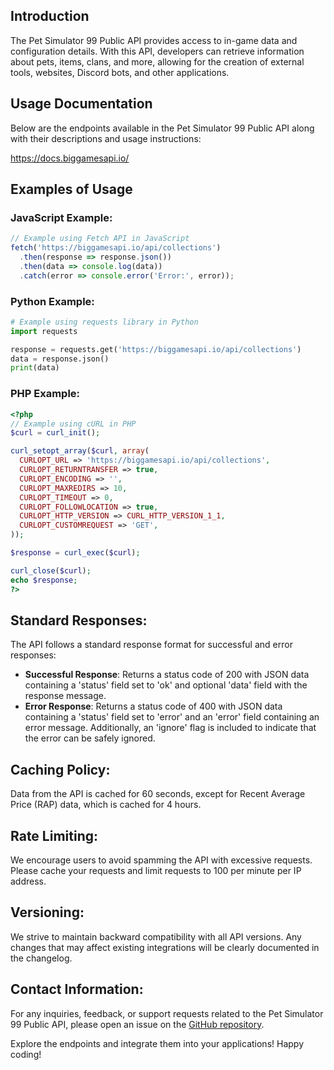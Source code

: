 ## Introduction

The Pet Simulator 99 Public API provides access to in-game data and configuration details. With this API, developers can retrieve information about pets, items, clans, and more, allowing for the creation of external tools, websites, Discord bots, and other applications.

## Usage Documentation

Below are the endpoints available in the Pet Simulator 99 Public API along with their descriptions and usage instructions:

https://docs.biggamesapi.io/

## Examples of Usage

### JavaScript Example:
```javascript
// Example using Fetch API in JavaScript
fetch('https://biggamesapi.io/api/collections')
  .then(response => response.json())
  .then(data => console.log(data))
  .catch(error => console.error('Error:', error));
```

### Python Example:
```python
# Example using requests library in Python
import requests

response = requests.get('https://biggamesapi.io/api/collections')
data = response.json()
print(data)
```

### PHP Example:
```php
<?php
// Example using cURL in PHP
$curl = curl_init();

curl_setopt_array($curl, array(
  CURLOPT_URL => 'https://biggamesapi.io/api/collections',
  CURLOPT_RETURNTRANSFER => true,
  CURLOPT_ENCODING => '',
  CURLOPT_MAXREDIRS => 10,
  CURLOPT_TIMEOUT => 0,
  CURLOPT_FOLLOWLOCATION => true,
  CURLOPT_HTTP_VERSION => CURL_HTTP_VERSION_1_1,
  CURLOPT_CUSTOMREQUEST => 'GET',
));

$response = curl_exec($curl);

curl_close($curl);
echo $response;
?>
```

## Standard Responses:
The API follows a standard response format for successful and error responses:
- **Successful Response**: Returns a status code of 200 with JSON data containing a 'status' field set to 'ok' and optional 'data' field with the response message.
- **Error Response**: Returns a status code of 400 with JSON data containing a 'status' field set to 'error' and an 'error' field containing an error message. Additionally, an 'ignore' flag is included to indicate that the error can be safely ignored.

## Caching Policy:
Data from the API is cached for 60 seconds, except for Recent Average Price (RAP) data, which is cached for 4 hours.

## Rate Limiting:
We encourage users to avoid spamming the API with excessive requests. Please cache your requests and limit requests to 100 per minute per IP address.

## Versioning:
We strive to maintain backward compatibility with all API versions. Any changes that may affect existing integrations will be clearly documented in the changelog.

## Contact Information:
For any inquiries, feedback, or support requests related to the Pet Simulator 99 Public API, please open an issue on the [GitHub repository](https://github.com/BIG-Games-LLC/ps99-public-api-docs/issues).

Explore the endpoints and integrate them into your applications! Happy coding!
